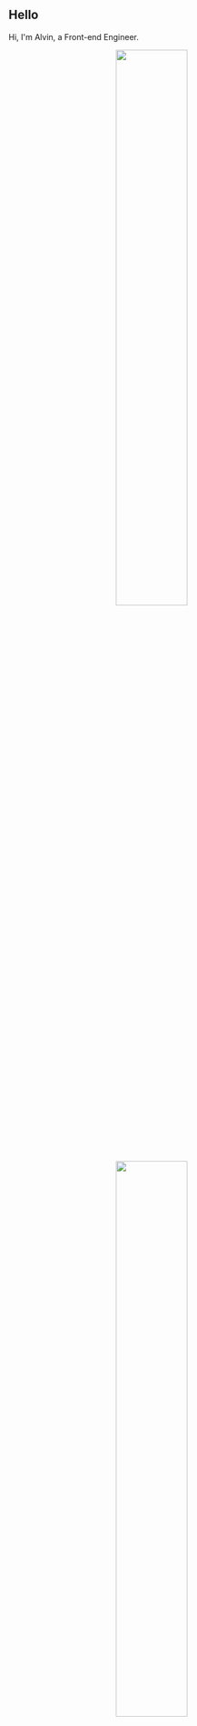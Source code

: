 ## Hello
Hi, I'm Alvin, a Front-end Engineer.

<p align="center">
  <img height="50%" width="auto" src ="https://github-readme-stats.vercel.app/api?username=achen718&show_icons=true&count_private=true&theme=dracula&hide_border=true&hide=issues,contribs&bg_color=00000000">
  <img height="50%" width="auto" src ="https://github-readme-stats.vercel.app/api/top-langs/?username=achen718&layout=compact&hide_border=true&theme=dracula&bg_color=00000000&langs_count=6&hide=jupyter%20notebook,tex,css,php&exclude_repo=Pacman-AI">

  <!--START_SECTION:waka-->

```txt
TypeScript   21 hrs 26 mins  ████████████████████▓░░░░   82.74 %
JSON         1 hr 33 mins    █▓░░░░░░░░░░░░░░░░░░░░░░░   06.01 %
Other        1 hr 20 mins    █▒░░░░░░░░░░░░░░░░░░░░░░░   05.20 %
JavaScript   44 mins         ▓░░░░░░░░░░░░░░░░░░░░░░░░   02.87 %
TSConfig     23 mins         ▒░░░░░░░░░░░░░░░░░░░░░░░░   01.54 %
```

<!--END_SECTION:waka-->
  <br>
  <br>
</p>
